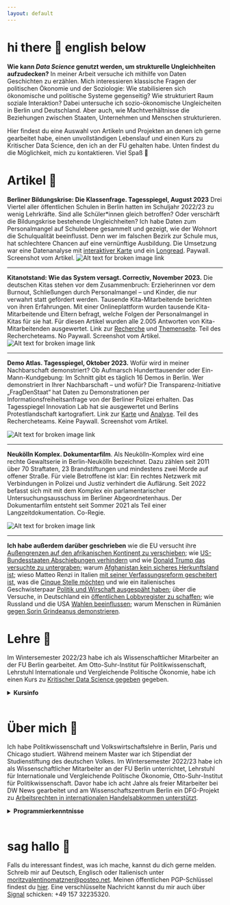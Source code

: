 ```yaml
---
layout: default
---
```


# hi there 🌸 english below 
**Wie kann _Data Science_ genutzt werden, um strukturelle Ungleichheiten aufzudecken?** In meiner Arbeit versuche ich mithilfe von Daten Geschichten zu erzählen. Mich interessieren klassische Fragen der politischen Ökonomie und der Soziologie: Wie stabilisieren sich ökonomische und politische Systeme gegenseitig? Wie strukturiert Raum soziale Interaktion? Dabei untersuche ich sozio-ökonomische Ungleicheiten in Berlin und Deutschland. Aber auch, wie  Machtverhältnisse die Beziehungen zwischen Staaten, Unternehmen und Menschen strukturieren.

Hier findest du eine Auswahl von Artikeln und Projekten an denen ich gerne gearbeitet habe, einen unvollständigen Lebenslauf und einen Kurs zu Kritischer Data Science, den ich an der FU gehalten habe. Unten findest du die Möglichkeit, mich zu kontaktieren. Viel Spaß 👻

# Artikel 🌸
**Berliner Bildungskrise: Die Klassenfrage. Tagesspiegel, August 2023** Drei Viertel aller öffentlichen Schulen in Berlin hatten im Schuljahr 2022/23 zu wenig Lehrkräfte. Sind alle Schüler\*innen gleich betroffen? Oder verschärft die Bildungskrise bestehende Ungleichheiten? Ich habe Daten zum Personalmangel auf Schulebene gesammelt und gezeigt, wie der Wohnort die Schulqualität beeinflusst. Denn wer im falschen Bezirk zur Schule mus, hat schlechtere Chancen auf eine vernünftige Ausbildung. Die Umsetzung war eine Datenanalyse mit [interaktiver Karte](https://interaktiv.tagesspiegel.de/lab/berliner-klassenfrage-hier-gibt-es-am-meisten-unterrichtsausfall-datenanalyse-und-interakive-karte/) und ein [Longread](https://interaktiv.tagesspiegel.de/lab/ohne-reserve-eine-berliner-schulleiterin-kaempft-mit-dem-lehrermangel/). Paywall. Screenshot vom Artikel. 
![Alt text for broken image link](assets/img/lehrkraefte.png)

---

**Kitanotstand: Wie das System versagt. Correctiv, November 2023.** Die deutschen Kitas stehen vor dem Zusammenbruch: Erzieherinnen vor dem Burnout, Schließungen durch Personalmangel – und Kinder, die nur verwahrt statt gefördert werden. Tausende Kita-Mitarbeitende berichten von ihren Erfahrungen. Mit einer Onlineplattform wurden tausende Kita-Mitarbeitende und Eltern befragt, welche Folgen der Personalmangel in Kitas für sie hat. Für diesen Artikel wurden alle 2.005 Antworten von Kita-Mitarbeitenden ausgewertet. Link zur [Recherche](https://correctiv.org/aktuelles/bildung/2023/11/14/kitanotstand-wie-das-system-versagt-personalmangel-erzieher/) und [Themenseite](https://correctiv.org/aktuelles/bildung/2023/11/10/kitanotstand-was-sie-tun-koennen/). Teil des Rechercheteams. No Paywall. Screenshot vom Artikel. 
![Alt text for broken image link](assets/img/kitas.png)

---

**Demo Atlas. Tagesspiegel, Oktober 2023.** Wofür wird in meiner Nachbarschaft demonstriert? Ob Aufmarsch Hunderttausender oder Ein-Mann-Kundgebung: Im Schnitt gibt es täglich 16 Demos in Berlin. Wer demonstriert in Ihrer Nachbarschaft – und wofür? Die Transparenz-Initiative „FragDenStaat“ hat Daten zu Demonstrationen per Informationsfreiheitsanfrage von der Berliner Polizei erhalten. Das Tagesspiegel Innovation Lab hat sie ausgewertet und Berlins Protestlandschaft kartografiert. Link zur [Karte](https://interaktiv.tagesspiegel.de/lab/demo-atlas-berlin-wofuer-wird-in-meiner-nachbarschaft-demonstriert/) und [Analyse](https://interaktiv.tagesspiegel.de/lab/demo-analyse-berlin-wofuer-gehen-die-leute-auf-die-strasse/). Teil des Rechercheteams. Keine Paywall. Screenshot vom Artikel. 

![Alt text for broken image link](assets/img/demoatlas.png)

---

**Neukölln Komplex. Dokumentarfilm**. Als Neukölln-Komplex wird eine rechte Gewaltserie in Berlin-Neukölln bezeichnet. Dazu zählen seit 2011 über 70 Straftaten, 23 Brandstiftungen und mindestens zwei Morde auf offener Straße. Für viele Betroffene ist klar: Ein rechtes Netzwerk mit Verbindungen in Polizei und Justiz verhindert die Auflärung. Seit 2022 befasst sich mit mit dem Komplex ein parlamentarischer Untersuchungsausschuss im Berliner Abgeordnetenhaus. Der Dokumentarfilm entsteht seit Sommer 2021 als Teil einer Langzeitdokumentation. Co-Regie.

![Alt text for broken image link](assets/img/nkk.png)

---

**Ich habe außerdem darüber geschrieben** wie die EU versucht ihre [Außengrenzen auf den afrikanischen Kontinent zu verschieben](https://www.sueddeutsche.de/politik/migrationspolitik-wie-europa-fluechtlinge-in-afrika-aufhalten-will-1.3314104); wie [US-Bundesstaaten Abschiebungen verhindern](https://www.sueddeutsche.de/politik/usa-wir-werden-kein-zahnrad-in-trumps-abschiebemaschine-sein-1.3351675) und wie [Donald Trump das versuchte zu untergraben](https://www.sueddeutsche.de/politik/abschiebungen-in-den-usa-trumps-angriff-auf-elf-millionen-1.3379310); warum [Afghanistan kein sicheres Herkunftsland ist](https://www.sueddeutsche.de/politik/abschiebung-nach-afghanistan-afghanistan-ist-zweifelsfrei-kein-sicheres-herkunftsland-1.3296536); wieso Matteo Renzi in Italien [mit seiner Verfassungsreform gescheitert ist](https://www.sueddeutsche.de/politik/italien-wieso-renzi-mit-seiner-verfassungsreform-gescheitert-ist-1.3280174), was die [Cinque Stelle möchten](https://www.sueddeutsche.de/politik/europaeisches-parlament-fuenf-sterne-und-die-liberalen-eine-absurde-allianz-1.3325639) und wie ein italienisches Geschwisterpaar [Politik und Wirschaft ausgespäht haben](https://www.sueddeutsche.de/politik/italien-spionagezentrale-in-rom-ausgehoben-1.3327575); über die Versuche, in Deutschland ein [öffentlichen Lobbyregister zu schaffen](https://www.sueddeutsche.de/politik/oeffentliches-lobbyregister-lobbyismus-muss-ueberwacht-werden-koennen-1.3360659); wie Russland und die USA [Wahlen beeinflussen](https://www.sueddeutsche.de/politik/wahlforscher-das-sollte-nicht-verharmlost-werden-1.3390497); warum Menschen in Rümänien [gegen Sorin Grindeanus demonstrieren](https://www.sueddeutsche.de/politik/proteste-gegen-regierung-warum-die-rumaenen-in-aufruhr-sind-1.3366611). 

# Lehre 🌸
Im Wintersemester 2022/23 habe ich als Wissenschaftlicher Mitarbeiter an der FU Berlin gearbeitet. Am Otto-Suhr-Institut für Politikwissenschaft, Lehrstuhl Internationale und Vergleichende Politische Ökonomie, habe ich einen Kurs zu [Kritischer Data Science gegeben](https://moritzvalentinomatzner.shinyapps.io/kdst/) gegeben. 
<details>
<summary> 
<b>Kursinfo</b>
</summary> 
<br>

**Leitfragen**. Wie kann quantitative Datenarbeit für emanzipatorische Wissenschaft genutzt werden? Was sind die Rahmenbedingungen für eine kritische Auseinandersetzung mit Daten und quantitativen Methoden?

<br>
<br>

**Der Kurs Kritische Data Science** macht Studierende mit Grundkenntnissen des Programmierens und dem Sammeln, Visualisieren und Analysieren von Daten in der Scriptsprache R vertraut. Doch das Sammeln und Analysieren von Daten ist intim mit einer Geschichte von Diskrimierung, Ausbeutung und Unterdrückung verwoben. Es ist und war vor allem ein Instrument der Mächtigen: Weiße Kolonialisten, welche die Produktivität versklavter Menschen überwachten. Polizeien, welche mithilfe von Algorithmen Unterdrückungsdynamiken verstärken. Daten sind Macht. Und deswegen widmet sich der Kurs auch einer Analyse von Macht: Wer zieht die Linie zwischen Information und Datenpunkt? Welche Perspektiven und politischen Grundsätze sind in Daten eingeschrieben? Wer produziert Daten über wen? Der Kurs hinterfragt die sozialen Beziehungen, welche in Daten und computergestützten Methoden der Analyse eingeschrieben sind durch eine intersektionale, machtkritische Linse. Und versucht Antworten darauf zu geben, wie Daten aus einer emanzipatorischen Perspektive genutzt werden können. Dabei widmet sich der Kurs akademischer Literatur aber auch Projekten aus dem journalistischen, künstlerischen und aktivistischen Kontext: Bereits 1895 sammelte die schwarze Datenjournalistin und Aktivistin Ida B. Wells einen Datensatz über Lynchungen schwarzer Menschen in den USA. Der Datensatz, ergänzt mit Erzählungen zu den Morden konstruiert einen datengestützten Gegennarrative. Das umfassenste Archiv von Femiziden in Mexiko stellt nicht die Regierung bereit, sondern die Aktivistin María Salguero aka Princesa. Und 2020 sammeln Aktivist:innen von Peng! und der ISD Daten zum kolonialen Vermächtnis deutscher Straßennamen, um ein “umerinnern” zu bewirken.

<br>
<br>

**Als ein Einführungskurs** richtet sich der Kurs explizit an Studierende ohne Vorkenntnisse in Statistik und Programmieren. Teilnehmende sollen ermutigt werden ihre eigenen datengestützten Analysen und Projekte im Kontext ihres gesellschaftswissenschaftlichen Studiums oder Aktivismus umzusetzen. Der Kurs soll Raum dafür geben, dass Studierende (wenn sie das möchten) in der Gemeinschaft ihre Ideen und Projekte präsentieren. Die Arbeit in Teams ist ausdrücklich erlaubt.

<br>
<br>

**Nach Vollendung des Kurses können Studierende**: Ihre eigene empirische Forschungsfrage und -methodik artikulieren; Daten selbständig aus dem Internet sammeln; durch deskriptive Statistik, einfache quantitative Methoden (OLS-Regression), und fortgeschrittene Visualisierungen Zusammenhänge entdecken und kommunizieren; Datenquellen und ihre Erhebungsmethodik kritisch hinterfragen; eine eigene, einfache Website (wie diese) programmieren und hosten um ihr Abschlussprojekt vorzustellen. 
</details>
<br>

# Über mich 🌸
Ich habe Politikwissenschaft und Volkswirtschaftslehre in Berlin, Paris und Chicago studiert. Während meinem Master war ich Stipendiat der Studienstiftung des deutschen Volkes. Im Wintersemester 2022/23 habe ich als Wissenschaftlicher Mitarbeiter an der FU Berlin unterrichtet, Lehrstuhl für Internationale und Vergleichende Politische Ökonomie, Otto-Suhr-Institut für Politikwissenschaft. Davor habe ich acht Jahre als freier Mitarbeiter bei DW News gearbeitet und am  Wissenschaftszentrum Berlin ein DFG-Projekt zu [Arbeitsrechten in internationalen Handelsabkommen unterstützt](https://onlinelibrary.wiley.com/doi/10.1111/jcms.13285). 
<details>
<summary> 
<b>Programmierkenntnisse</b>
</summary> 
<br>
<ul>
  <li>Webscraping mit und ohne APIs.</li>
  <li>Analyse und Visualisierung von Daten in R mit einem besonderes Interesse an räumlichen Daten (Vektor und Raster). </li>
  <li>Deskriptive und grundlegende inferentielle Statistik. </li>
  <li>Netzwerkanalyse und multivariate Regressionsanalysen. </li>
  <li>Grundlegendes Arbeiten mit Methoden des Natural Language Processing. </li>
</ul>
</details>
<br>

# sag hallo 🌸
Falls du interessant findest, was ich mache, kannst du dich gerne melden. Schreib mir auf Deutsch, Englisch oder Italienisch unter moritzvalentinomatzner@posteo.net. Meinen öffentlichen PGP-Schlüssel findest du [hier](https://keys.openpgp.org/search?q=F67B48E81DD633CCB665B44D9288E9D994472E2B). Eine verschlüsselte Nachricht kannst du mir auch über [Signal](https://signal.org/de/) schicken: +49 157 32235320. 

